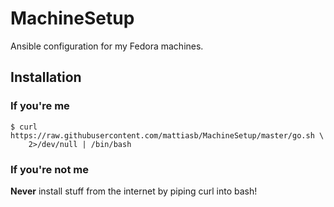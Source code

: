 # MachineSetup

Ansible configuration for my Fedora machines.

## Installation

### If you're me

```shell
$ curl https://raw.githubusercontent.com/mattiasb/MachineSetup/master/go.sh \
    2>/dev/null | /bin/bash
```

### If you're not me

**Never** install stuff from the internet by piping curl into bash!
